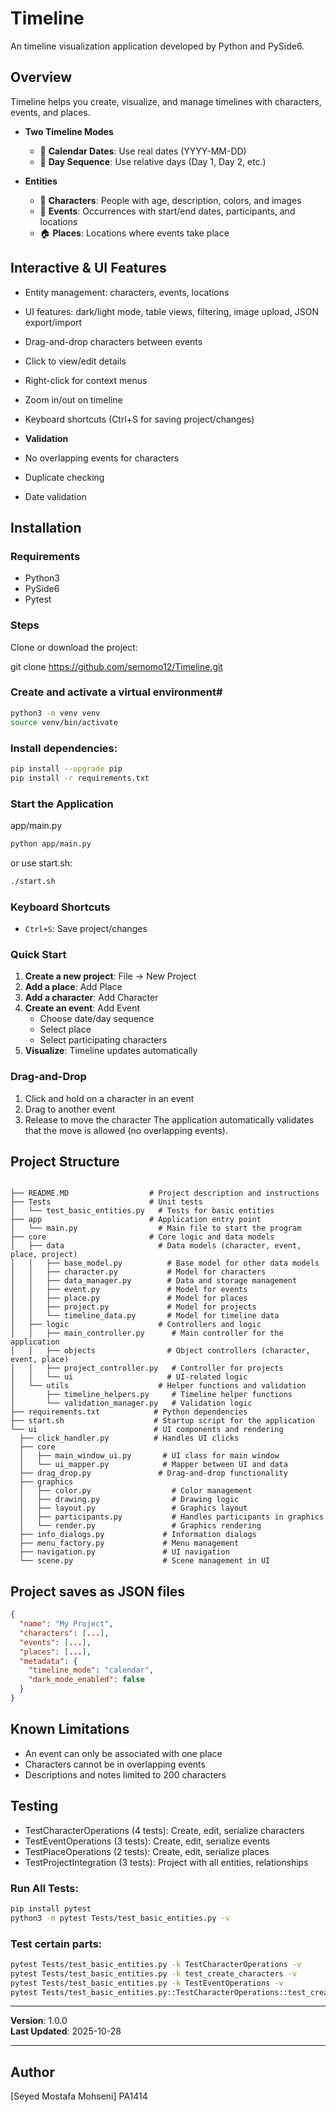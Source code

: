 # Timeline

An timeline visualization application developed by Python and PySide6.

## Overview

Timeline helps you create, visualize, and manage timelines with characters, events, and places. 



- **Two Timeline Modes**
  - 📅 **Calendar Dates**: Use real dates (YYYY-MM-DD)
  - 🔢 **Day Sequence**: Use relative days (Day 1, Day 2, etc.)

- **Entities**
  - 👤 **Characters**: People with age, description, colors, and images
  - 📍 **Events**: Occurrences with start/end dates, participants, and locations
  - 🏠 **Places**: Locations where events take place



## Interactive & UI Features 

  - Entity management: characters, events, locations
  - UI features: dark/light mode, table views, filtering, image upload, JSON export/import
  - Drag-and-drop characters between events
  - Click to view/edit details
  - Right-click for context menus
  - Zoom in/out on timeline
  - Keyboard shortcuts (Ctrl+S for saving project/changes)

- **Validation**
- No overlapping events for characters
- Duplicate checking
- Date validation



## Installation

### Requirements
- Python3 
- PySide6
- Pytest

### Steps
Clone or download the project:

git clone <https://github.com/semomo12/Timeline.git>

### Create and activate a virtual environment#
```bash
python3 -m venv venv
source venv/bin/activate
```
### Install dependencies:
```bash
pip install --upgrade pip
pip install -r requirements.txt
```


### Start the Application
app/main.py
```bash
python app/main.py
```
or use start.sh:
```bash
./start.sh
```
### Keyboard Shortcuts

- `Ctrl+S`: Save project/changes


### Quick Start
1. **Create a new project**: File → New Project
2. **Add a place**: Add Place
3. **Add a character**: Add Character
4. **Create an event**: Add Event
   - Choose date/day sequence
   - Select place
   - Select participating characters
5. **Visualize**: Timeline updates automatically

### Drag-and-Drop
1. Click and hold on a character in an event
2. Drag to another event
3. Release to move the character
The application automatically validates that the move is allowed (no overlapping events).



## Project Structure

```

├── README.MD                  # Project description and instructions
├── Tests                      # Unit tests
│   └── test_basic_entities.py   # Tests for basic entities
├── app                        # Application entry point
│   └── main.py                  # Main file to start the program
├── core                       # Core logic and data models
│   ├── data                     # Data models (character, event, place, project)
│   │   ├── base_model.py          # Base model for other data models
│   │   ├── character.py           # Model for characters
│   │   ├── data_manager.py        # Data and storage management
│   │   ├── event.py               # Model for events
│   │   ├── place.py               # Model for places
│   │   ├── project.py             # Model for projects
│   │   └── timeline_data.py       # Model for timeline data
│   ├── logic                    # Controllers and logic
│   │   ├── main_controller.py      # Main controller for the application
│   │   ├── objects                # Object controllers (character, event, place)
│   │   ├── project_controller.py   # Controller for projects
│   │   └── ui                     # UI-related logic
│   └── utils                    # Helper functions and validation
│       ├── timeline_helpers.py     # Timeline helper functions
│       └── validation_manager.py   # Validation logic
├── requirements.txt            # Python dependencies
├── start.sh                    # Startup script for the application
└── ui                          # UI components and rendering
  ├── click_handler.py          # Handles UI clicks
  ├── core
  │   ├── main_window_ui.py       # UI class for main window
  │   └── ui_mapper.py            # Mapper between UI and data
  ├── drag_drop.py               # Drag-and-drop functionality
  ├── graphics
  │   ├── color.py                  # Color management
  │   ├── drawing.py                # Drawing logic
  │   ├── layout.py                 # Graphics layout
  │   ├── participants.py           # Handles participants in graphics
  │   └── render.py                 # Graphics rendering
  ├── info_dialogs.py             # Information dialogs
  ├── menu_factory.py             # Menu management
  ├── navigation.py               # UI navigation
  └── scene.py                    # Scene management in UI

```


## Project saves as JSON files
```json
{
  "name": "My Project",
  "characters": [...],
  "events": [...],
  "places": [...],
  "metadata": {
    "timeline_mode": "calendar",
    "dark_mode_enabled": false
  }
}
```


## Known Limitations

- An event can only be associated with one place
- Characters cannot be in overlapping events
- Descriptions and notes limited to 200 characters


## Testing
- TestCharacterOperations (4 tests): Create, edit, serialize characters
- TestEventOperations (3 tests): Create, edit, serialize events
- TestPlaceOperations (2 tests): Create, edit, serialize places
- TestProjectIntegration (3 tests): Project with all entities, relationships


### Run All Tests:
```bash
pip install pytest
python3 -m pytest Tests/test_basic_entities.py -v
```

### Test certain parts:
```bash
pytest Tests/test_basic_entities.py -k TestCharacterOperations -v
pytest Tests/test_basic_entities.py -k test_create_characters -v
pytest Tests/test_basic_entities.py -k TestEventOperations -v
pytest Tests/test_basic_entities.py::TestCharacterOperations::test_create_characters -v

```

---

**Version**: 1.0.0  
**Last Updated**: 2025-10-28

---

## Author

[Seyed Mostafa Mohseni]
PA1414